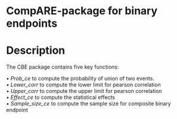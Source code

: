# CompARE-package for binary endpoints

# Description 

The CBE package contains five key functions:

•	*Prob_ce* to compute the probability of union of two events.  \
•	*Lower_corr* to compute the lower limit for pearson correlation \
•	*Upper_corr* to compute the upper limit for pearson correlation \
•	*Effect_ce* to compute the statistical effects \
•	*Sample_size_ce* to compute the sample size for composite binary endpoint 
